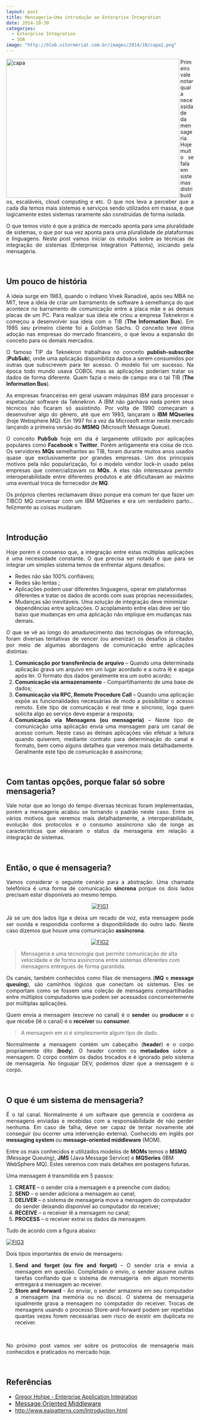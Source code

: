 ```yaml
---
layout: post
title: Mensageria–Uma introdução ao Enterprise Integration
date: 2014-10-30
categories:
  - Enterprise Integration
  - SOA
image: "http://blob.vitormeriat.com.br/images/2014/10/capa2.png"
---
```


<p><a href="http://blob.vitormeriat.com.br/images/2014/10/capa2.png"><img alt="capa" src="http://blob.vitormeriat.com.br/images/2014/10/capa.png" width="465" align="left" height="372" /></a></p>
<p align="justify">Primeiro vale notar qual a necessidade da mensageria. Hoje muito se fala em sistemas distribuídos, escaláveis, cloud computing e etc. O que nos leva a perceber que a cada dia temos mais sistemas e serviços sendo utilizados em massa, e que logicamente estes sistemas raramente são construídas de forma isolada.</p>
<p align="justify">O que temos visto é que a prática de mercado aponta para uma pluralidade de sistemas, o que por sua vez aponta para uma pluralidade de plataformas e linguagens. Neste post vamos iniciar os estudos sobre as técnicas de integração de sistemas (Enterprise Integration Patterns), iniciando pela mensageria.</p>
<p><!--more--><br />
<h2><strong>Um pouco de história</strong></h2>
<p align="justify">A ideia surge em 1983, quando o indiano Vivek Ranadivé, após seu MBA no MIT, teve a ideia de criar um barramento de software à semelhança do que acontece no barramento de comunicação entre a placa mãe e as demais placas de um PC. Para realizar sua ideia ele criou a empresa Teknekron e começou a desenvolver sua ideia com o TIB (<strong>The Information Bus</strong>). Em 1985 seu primeiro cliente foi a Goldman Sachs. O conceito teve ótima adoção nas empresas do mercado financeiro, o que levou a expansão do conceito para os demais mercados.
<p align="justify">O famoso TIP da Teknekron trabalhava no conceito <strong>publish-subscribe</strong> (<strong>PubSub</strong>), onde uma aplicação disponibiliza dados a serem consumidos por outras que subscrevem para ter acesso. O modelo foi um sucesso. Na época todo mundo usava COBOL mas as aplicações poderiam tratar os dados de forma diferente. Quem fazia o meio de campo era o tal TIB (<strong>The Information Bus</strong>).
<p align="justify">As empresas financeiras em geral usavam máquinas IBM para processar o espetacular software da Teknekron. A IBM não ganhava nada porém seus técnicos não ficaram só assistindo. Por volta de 1990 começaram a desenvolver algo do gênero, até que em 1993, lançaram o <strong>IBM MQseries</strong> (hoje Websphere MQ). Em 1997 foi a vez da Microsoft entrar neste mercado lançando a primeira versão do <strong>MSMQ</strong> (Microsoft Message Queue).
<p align="justify">O conceito <strong>PubSub</strong> hoje em dia é largamente utilizado por aplicações populares como <strong>Facebook</strong> e <strong>Twitter</strong>. Porém antigamente era coisa de rico. Os servidores <strong>MQs</strong> semelhantes ao TIB, foram durante muitos anos usados quase que exclusivamente por grandes empresas. Um dos principais motivos pela não popularização, foi o modelo vendor lock-in usado pelas empresas que comercializavam os <strong>MQs</strong>. A elas não interessava permitir interoperabilidade entre diferentes produtos e até dificultavam ao máximo uma eventual troca de fornecedor de <strong>MQ</strong>.
<p align="justify">Os próprios clientes reclamavam disso porque era comum ter que fazer um TIBCO MQ conversar com um IBM MQseries e era um verdadeiro parto... felizmente as coisas mudaram.&nbsp;
<p>&nbsp;</p>
<h2>Introdução</h2>
<p align="justify">Hoje porém é consenso que, a integração entre estas múltiplas aplicações é uma necessidade constante. O que precisa ser notado é que para se integrar um simples sistema temos de enfrentar alguns desafios:</p>
<ul>
<li>Redes não são 100% confiáveis;  </li>
<li>Redes são lentas ;  </li>
<li>Aplicações podem usar diferentes linguagens, operar em plataformas diferentes e tratar os dados de acordo com suas próprias necessidades;  </li>
<li>Mudanças são inevitáveis. Uma solução de integração deve minimizar dependências entre aplicações. O acoplamento entre elas deve ser tão baixo que mudanças em uma aplicação não implique em mudanças nas demais.</li>
</ul>
<p align="justify">O que se vê ao longo do amadurecimento das tecnologias de informação, foram diversas tentativas de vencer (ou amenizar) os desafios já citados por meio de algumas abordagens de comunicação entre aplicações distintas:</p>
<ol>
<li>
<div align="justify"><strong>Comunicação por transferência de arquivo</strong> – Quando uma determinada aplicação grava um arquivo em um lugar acordado e a outra lê e apaga após ler. O formato dos dados geralmente era um outro acordo; </div>
</li>
<li>
<div align="justify"><strong>Comunicação via armazenamento</strong> - Compartilhamento de uma base de dados; </div>
</li>
<li>
<div align="justify"><strong>Comunicação via RPC, Remote Procedure Call</strong> – Quando uma aplicação expõe as funcionalidades necessárias de modo a possibilitar o acesso remoto. Este tipo de comunicação é real time e síncrono, logo quem solicita algo ao serviço deve esperar a resposta; </div>
</li>
<li>
<div align="justify"><strong>Comunicação via Mensagens (ou mensageria)</strong> – Neste tipo de comunicação uma aplicação envia uma mensagem para um canal de acesso comum. Neste caso as demais aplicações vão efetuar a leitura quando quiserem, mediante contrato para determinação do canal e formato, bem como alguns detalhes que veremos mais detalhadamente. Geralmente este tipo de comunicação é assíncrona;</div>
</li>
</ol>
<p>&nbsp;</p>
<h2>Com tantas opções, porque falar só sobre mensageria? </h2>
<p align="justify">Vale notar que ao longo do tempo diversas técnicas foram implementadas, porém a mensageria acabou se tornando o padrão neste caso. Entre os vários motivos que veremos mais detalhadamente, a interoperabilidade, evolução dos protocolos e o consumo assíncrono são de longe as características que elevaram o status da mensageria em relação a integração de sistemas.</p>
<p>&nbsp;</p>
<h2>Então, o que é mensageria?</h2>
<p align="justify">Vamos considerar o seguinte cenário para a abstração: Uma chamada telefônica é uma forma de comunicação <strong>síncrona</strong> porque os dois lados precisam estar disponíveis ao mesmo tempo. </p>
<p align="center"><a href="http://blob.vitormeriat.com.br/images/2014/10/fig1.png"><img alt="FIG1" src="http://blob.vitormeriat.com.br/images/2014/10/fig1.png" /></a></p>
<p align="justify">Já se um dos lados liga e deixa um recado de voz, esta mensagem pode ser ouvida e respondida conforme a disponibilidade do outro lado. Neste caso dizemos que houve uma comunicação <strong>assíncrona</strong>.</p>
<p align="center"><a href="http://blob.vitormeriat.com.br/images/2014/10/fig2.png"><img alt="FIG2" src="http://blob.vitormeriat.com.br/images/2014/10/fig2.png" /></a></p>
<blockquote><p align="left">Mensageria é uma tecnologia que permite comunicação de alta velocidade e de forma assíncrona entre sistemas diferentes com mensagens entregues de forma garantida.</p>
</blockquote>
<p align="justify">Os canais, também conhecidos como filas de mensagens (<strong>MQ = message queuing</strong>), são caminhos lógicos que conectam os sistemas. Eles se comportam como se fossem uma coleção de mensagens compartilhadas entre múltiplos computadores que podem ser acessados concorrentemente por múltiplas aplicações.</p>
<p align="justify">Quem envia a mensagem (escreve no canal) é o <strong>sender</strong> ou <strong>producer</strong> e o que recebe (lê o canal) é o <strong>receiver</strong> ou <strong>consumer</strong>. </p>
<blockquote><p>A mensagem em si é simplesmente algum tipo de dado.</p>
</blockquote>
<p align="justify">Normalmente a mensagem contém um cabeçalho (<strong>header</strong>) e o corpo propriamente dito (<strong>body</strong>). O header contém os <strong>metadados</strong> sobre a mensagem. O corpo contém os dados trocados e é ignorado pelo sistema de mensageria. No linguajar DEV, podemos dizer que a mensagem é o corpo.</p>
<p align="justify">&nbsp;</p>
<h2>O que é um sistema de mensageria?</h2>
<p align="justify">É o tal canal. Normalmente é um software que gerencia e coordena as mensagens enviadas e recebidas com a responsabilidade de não perder nenhuma. Em caso de falha, deve ser capaz de tentar novamente até conseguir (ou ocorrer uma intervenção externa). Conhecido em inglês por <strong>messaging system</strong> ou <strong>message-oriented middleware</strong> (MOM).</p>
<p>Entre os mais conhecidos e utilizados modelos de <strong>MOMs </strong>temos o <strong>MSMQ</strong> (Message Queuing), <strong>JMS</strong> (Java Message Service) e <strong>MQSeries</strong> (IBM WebSphere MQ). Estes veremos com mais detalhes em postagens futuras.</p>
<p>Uma mensagem é transmitida em 5 passos:</p>
<ol>
<li><strong>CREATE</strong> – o sender cria a mensagem e a preenche com dados;  </li>
<li><strong>SEND</strong> – o sender adiciona a mensagem ao canal;  </li>
<li><strong>DELIVER</strong> – o sistema de mensageria move a mensagem do computador do sender deixando disponível ao computador do receiver;  </li>
<li><strong>RECEIVE</strong> – o receiver lê a mensagem no canal;  </li>
<li><strong>PROCESS</strong> – o receiver extrai os dados da mensagem.</li>
</ol>
<p>Tudo de acordo com a figura abaixo:</p>
<p><a href="http://blob.vitormeriat.com.br/images/2014/10/fig3.png"><img alt="FIG3" src="http://blob.vitormeriat.com.br/images/2014/10/fig3.png" /></a></p>
<p>Dois tipos importantes de envio de mensagens:</p>
<ol>
<li>
<div align="justify"><strong>Send and forget (ou fire and forget)</strong> – O sender cria e envia a mensagem em questão. Completado o envio, o sender assume outras tarefas confiando que o sistema de mensageria&nbsp; em algum momento entregará a mensagem ao receiver. </div>
</li>
<li>
<div align="justify"><strong>Store and forward</strong> - Ao enviar, o sender armazena em seu computador a mensagem (na memória ou no disco). O sistema de mensageria igualmente grava a mensagem no computador do receiver. Trocas de mensagens usando o processo Store-and-forward podem ser repetidas quantas vezes forem necessárias sem risco de existir em duplicata no receiver.</div>
</li>
</ol>
<p align="justify">&nbsp;</p>
<p align="justify">No próximo post vamos ver sobre os protocolos de mensageria mais conhecidos e praticados no mercado hoje.</p>
<p align="justify">&nbsp;</p>
<h2>Referências</h2>
<ul>
<li><a href="http://www.eaipatterns.com/Introduction.html" target="_blank">Gregor Hohpe - Enterprise Application Integration</a>  </li>
<li><font size="3"><font style="font-weight:normal;"><a href="http://pt.wikipedia.org/wiki/Message_Oriented_Middleware" target="_blank">Message Oriented Middleware</a></font></font>  </li>
<li><a title="http://www.eaipatterns.com/Introduction.html" href="http://www.eaipatterns.com/Introduction.html">http://www.eaipatterns.com/Introduction.html</a></li>
</ul>
